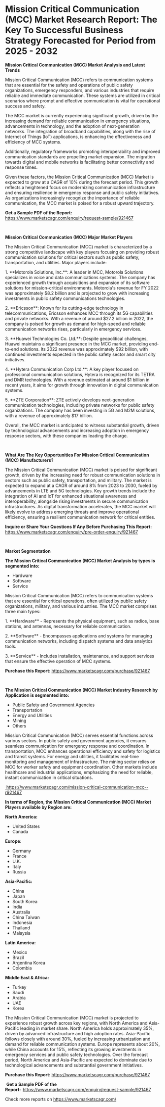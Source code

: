 <p><h1>Mission Critical Communication (MCC) Market Research Report: The Key To Successful Business Strategy Forecasted for Period from 2025 - 2032</h1></p><p><strong>Mission Critical Communication (MCC) Market Analysis and Latest Trends</strong></p>
<p><p>Mission Critical Communication (MCC) refers to communication systems that are essential for the safety and operations of public safety organizations, emergency responders, and various industries that require reliable and immediate communication. These systems are utilized in critical scenarios where prompt and effective communication is vital for operational success and safety.</p><p>The MCC market is currently experiencing significant growth, driven by the increasing demand for reliable communication in emergency situations, advancements in technology, and the adoption of next-generation networks. The integration of broadband capabilities, along with the rise of Internet of Things (IoT) applications, is enhancing the effectiveness and efficiency of MCC systems.</p><p>Additionally, regulatory frameworks promoting interoperability and improved communication standards are propelling market expansion. The migration towards digital and mobile networks is facilitating better connectivity and response times. </p><p>Given these factors, the Mission Critical Communication (MCC) Market is expected to grow at a CAGR of 10% during the forecast period. This growth reflects a heightened focus on modernizing communication infrastructure and ensuring resilience in emergency response and public safety initiatives. As organizations increasingly recognize the importance of reliable communication, the MCC market is poised for a robust upward trajectory.</p></p>
<p><strong>Get a Sample PDF of the Report:&nbsp;</strong> <a href="https://www.marketscagr.com/enquiry/request-sample/921467?utm_campaign=3510&utm_medium=2&utm_source=Github&utm_content=ia&utm_term=08042025&utm_id=mission-critical-communication-mcc">https://www.marketscagr.com/enquiry/request-sample/921467</a></p>
<p>&nbsp;</p>
<p><strong>Mission Critical Communication (MCC) Major Market Players</strong></p>
<p><p>The Mission Critical Communication (MCC) market is characterized by a strong competitive landscape with key players focusing on providing robust communication solutions for critical sectors such as public safety, transportation, and utilities. Major players include:</p><p>1. **Motorola Solutions, Inc.**: A leader in MCC, Motorola Solutions specializes in voice and data communications systems. The company has experienced growth through acquisitions and expansion of its software solutions for mission-critical environments. Motorola's revenue for FY 2022 was approximately $8.2 billion and is projected to grow with increasing investments in public safety communications technologies.</p><p>2. **Ericsson**: Known for its cutting-edge technology in telecommunications, Ericsson enhances MCC through its 5G capabilities and private networks. With a revenue of around $27.2 billion in 2022, the company is poised for growth as demand for high-speed and reliable communication networks rises, particularly in emergency services.</p><p>3. **Huawei Technologies Co. Ltd.**: Despite geopolitical challenges, Huawei maintains a significant presence in the MCC market, providing end-to-end solutions. Its 2022 revenue was approximately $92 billion, with continued investments expected in the public safety sector and smart city initiatives.</p><p>4. **Hytera Communication Corp Ltd.**: A key player focused on professional communication solutions, Hytera is recognized for its TETRA and DMR technologies. With a revenue estimated at around $1 billion in recent years, it aims for growth through innovation in digital communication systems.</p><p>5. **ZTE Corporation**: ZTE actively develops next-generation communication technologies, including private networks for public safety organizations. The company has been investing in 5G and M2M solutions, with a revenue of approximately $17 billion.</p><p>Overall, the MCC market is anticipated to witness substantial growth, driven by technological advancements and increasing adoption in emergency response sectors, with these companies leading the charge.</p></p>
<p>&nbsp;</p>
<p><strong>What Are The Key Opportunities For Mission Critical Communication (MCC) Manufacturers?</strong></p>
<p><p>The Mission Critical Communication (MCC) market is poised for significant growth, driven by the increasing need for robust communication solutions in sectors such as public safety, transportation, and military. The market is expected to expand at a CAGR of around 8% from 2023 to 2030, fueled by advancements in LTE and 5G technologies. Key growth trends include the integration of AI and IoT for enhanced situational awareness and interoperability, alongside rising investments in secure communication infrastructures. As digital transformation accelerates, the MCC market will likely evolve to address emerging threats and improve operational efficiency, ensuring a resilient communication network for critical entities.</p></p>
<p><strong>Inquire or Share Your Questions If Any Before Purchasing This Report:</strong> <a href="https://www.marketscagr.com/enquiry/pre-order-enquiry/921467?utm_campaign=3510&utm_medium=2&utm_source=Github&utm_content=ia&utm_term=08042025&utm_id=mission-critical-communication-mcc">https://www.marketscagr.com/enquiry/pre-order-enquiry/921467</a></p>
<p>&nbsp;</p>
<p><strong>Market Segmentation</strong></p>
<p><strong>The Mission Critical Communication (MCC) Market Analysis by types is segmented into:</strong></p>
<p><ul><li>Hardware</li><li>Software</li><li>Service</li></ul></p>
<p><p>Mission Critical Communication (MCC) refers to communication systems that are essential for critical operations, often utilized by public safety organizations, military, and various industries. The MCC market comprises three main types: </p><p>1. **Hardware** - Represents the physical equipment, such as radios, base stations, and antennas, necessary for reliable communication.  </p><p>2. **Software** - Encompasses applications and systems for managing communication networks, including dispatch systems and data analytics tools.  </p><p>3. **Service** - Includes installation, maintenance, and support services that ensure the effective operation of MCC systems.</p></p>
<p><strong>Purchase this Report:&nbsp;</strong><a href="https://www.marketscagr.com/purchase/921467?utm_campaign=3510&utm_medium=2&utm_source=Github&utm_content=ia&utm_term=08042025&utm_id=mission-critical-communication-mcc">https://www.marketscagr.com/purchase/921467</a></p>
<p>&nbsp;</p>
<p><strong>The Mission Critical Communication (MCC) Market Industry Research by Application is segmented into:</strong></p>
<p><ul><li>Public Safety and Government Agencies</li><li>Transportation</li><li>Energy and Utilities</li><li>Mining</li><li>Others</li></ul></p>
<p><p>Mission Critical Communication (MCC) serves essential functions across various sectors. In public safety and government agencies, it ensures seamless communication for emergency response and coordination. In transportation, MCC enhances operational efficiency and safety for logistics and transit systems. For energy and utilities, it facilitates real-time monitoring and management of infrastructure. The mining sector relies on MCC for worker safety and equipment coordination. Other markets include healthcare and industrial applications, emphasizing the need for reliable, instant communication in critical situations.</p></p>
<p><a href="https://www.marketscagr.com/mission-critical-communication-mcc--r921467?utm_campaign=3510&utm_medium=2&utm_source=Github&utm_content=ia&utm_term=08042025&utm_id=mission-critical-communication-mcc">&nbsp;https://www.marketscagr.com/mission-critical-communication-mcc--r921467</a></p>
<p><strong>In terms of Region, the Mission Critical Communication (MCC) Market Players available by Region are:</strong></p>
<p>
    <p> <strong> North America: </strong>
        <ul>
            <li>United States</li>
            <li>Canada</li>
        </ul>
        </p> 
    <p> <strong> Europe: </strong>
        <ul>
            <li>Germany</li>
            <li>France</li>
            <li>U.K.</li>
            <li>Italy</li>
            <li>Russia</li>
        </ul>
        </p> 
    <p> <strong> Asia-Pacific: </strong>
        <ul>
            <li>China</li>
            <li>Japan</li>
            <li>South Korea</li>
            <li>India</li>
            <li>Australia</li>
            <li>China Taiwan</li>
            <li>Indonesia</li>
            <li>Thailand</li>
            <li>Malaysia</li>
        </ul>
        </p> 
    <p> <strong> Latin America: </strong>
        <ul>
            <li>Mexico</li>
            <li>Brazil</li>
            <li>Argentina Korea</li>
            <li>Colombia</li>
        </ul>
        </p> 
    <p> <strong> Middle East & Africa: </strong>
        <ul>
            <li>Turkey</li>
            <li>Saudi</li>
            <li>Arabia</li>
            <li>UAE</li>
            <li>Korea</li>
        </ul>
    </p>
    </p>
<p><p>The Mission Critical Communication (MCC) market is projected to experience robust growth across key regions, with North America and Asia-Pacific leading in market share. North America holds approximately 35%, driven by advanced infrastructure and high adoption rates. Asia-Pacific follows closely with around 30%, fueled by increasing urbanization and demand for reliable communication systems. Europe represents about 20%, while China accounts for 15%, reflecting its growing investments in emergency services and public safety technologies. Over the forecast period, North America and Asia-Pacific are expected to dominate due to technological advancements and substantial government initiatives.</p></p>
<p><strong>Purchase this Report: </strong><a href="https://www.marketscagr.com/purchase/921467?utm_campaign=3510&utm_medium=2&utm_source=Github&utm_content=ia&utm_term=08042025&utm_id=mission-critical-communication-mcc">https://www.marketscagr.com/purchase/921467</a></p>
<p>&nbsp;<strong>Get a Sample PDF of the Report:&nbsp;&nbsp;</strong><a href="https://www.marketscagr.com/enquiry/request-sample/921467?utm_campaign=3510&utm_medium=2&utm_source=Github&utm_content=ia&utm_term=08042025&utm_id=mission-critical-communication-mcc">https://www.marketscagr.com/enquiry/request-sample/921467</a></p>
<p><strong></strong></p>
<p>Check more reports on <a href="https://www.marketscagr.com/?utm_campaign=3510&utm_medium=2&utm_source=Github&utm_content=ia&utm_term=08042025&utm_id=mission-critical-communication-mcc">https://www.marketscagr.com/</a></p>